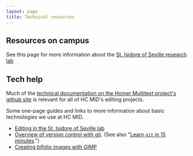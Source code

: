 ```yaml
---
layout: page
title: Technical resources
---
```



## Resources on campus ##


See this page for more information about the [St. Isidore of Seville research lab](isidore)


## Tech help ##

Much of the [technical documentation on the Homer Multitext project's github site][hmtdoc] is relevant for all of HC MID's editing projects.

[hmtdoc]: http://homermultitext.github.io/hmt-docs/


Some one-page guides and links to more information about basic technologies we use at HC MID.



- [Editing in the St. Isidore of Seville lab](editing-in-lab)
- [Overview of version control with git](git-intro).  (See also "[Learn `git` in 15 minutes](http://try.github.io/levels/1/challenges/1).")
- [Creating bifolio images with GIMP](gimp-bifolio)
